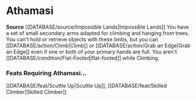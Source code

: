 ﻿---
id: '211'
name: Athamasi
rarity: Common
rus_type_level: null
source: '[[DATABASE/source/Impossible Lands|Impossible Lands]]'
trait: null
type: Heritage

---
# Athamasi

**Source** [[DATABASE/source/Impossible Lands|Impossible Lands]]
You have a set of small secondary arms adapted for climbing and hanging from trees. You can't hold or retrieve objects with these limbs, but you can [[DATABASE/action/Climb|Climb]] or [[DATABASE/action/Grab an Edge|Grab an Edge]] even if one or both of your primary hands are full. You aren't [[DATABASE/condition/Flat-Footed|flat-footed]] while Climbing.

### Feats Requiring Athamasi...

[[DATABASE/feat/Scuttle Up|Scuttle Up]], [[DATABASE/feat/Skilled Climber|Skilled Climber]]